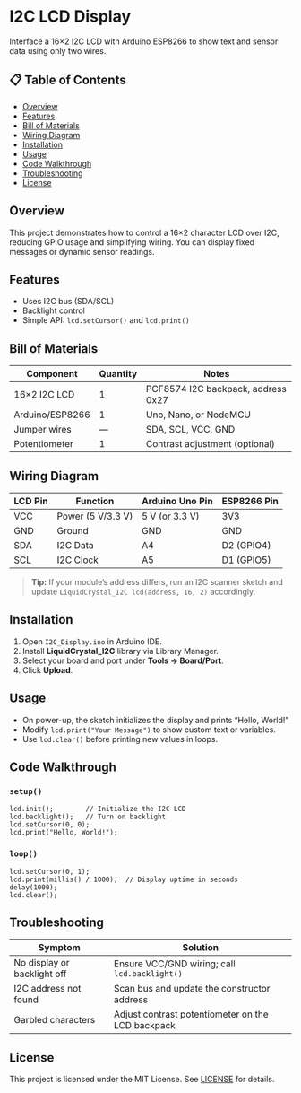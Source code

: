 
# I2C LCD Display

Interface a 16×2 I2C LCD with Arduino ESP8266 to show text and sensor data using only two wires.

## 📋 Table of Contents
- [Overview](#overview)
- [Features](#features)
- [Bill of Materials](#bill-of-materials)
- [Wiring Diagram](#wiring-diagram)
- [Installation](#installation)
- [Usage](#usage)
- [Code Walkthrough](#code-walkthrough)
- [Troubleshooting](#troubleshooting)
- [License](#license)

## Overview
This project demonstrates how to control a 16×2 character LCD over I2C, reducing GPIO usage and simplifying wiring. You can display fixed messages or dynamic sensor readings.

## Features
- Uses I2C bus (SDA/SCL)  
- Backlight control  
- Simple API: `lcd.setCursor()` and `lcd.print()`  

## Bill of Materials

| Component        | Quantity | Notes                              |
|------------------|----------|------------------------------------|
| 16×2 I2C LCD     | 1        | PCF8574 I2C backpack, address 0x27 |
| Arduino/ESP8266  | 1        | Uno, Nano, or NodeMCU              |
| Jumper wires     | —        | SDA, SCL, VCC, GND                 |
| Potentiometer    | 1        | Contrast adjustment (optional)     |

## Wiring Diagram

| LCD Pin | Function        | Arduino Uno Pin | ESP8266 Pin    |
|---------|-----------------|-----------------|----------------|
| VCC     | Power (5 V/3.3 V)| 5 V (or 3.3 V)  | 3V3            |
| GND     | Ground          | GND             | GND            |
| SDA     | I2C Data        | A4              | D2 (GPIO4)     |
| SCL     | I2C Clock       | A5              | D1 (GPIO5)     |

> **Tip:** If your module’s address differs, run an I2C scanner sketch and update `LiquidCrystal_I2C lcd(address, 16, 2)` accordingly.

## Installation
1. Open `I2C_Display.ino` in Arduino IDE.  
2. Install **LiquidCrystal_I2C** library via Library Manager.  
3. Select your board and port under **Tools → Board/Port**.  
4. Click **Upload**.

## Usage
- On power-up, the sketch initializes the display and prints “Hello, World!”  
- Modify `lcd.print("Your Message")` to show custom text or variables.  
- Use `lcd.clear()` before printing new values in loops.

## Code Walkthrough

### `setup()`
```
lcd.init();        // Initialize the I2C LCD
lcd.backlight();   // Turn on backlight
lcd.setCursor(0, 0);
lcd.print("Hello, World!");
```

### `loop()`
```
lcd.setCursor(0, 1);
lcd.print(millis() / 1000);  // Display uptime in seconds
delay(1000);
lcd.clear();
```

## Troubleshooting

| Symptom                      | Solution                                                |
|------------------------------|---------------------------------------------------------|
| No display or backlight off  | Ensure VCC/GND wiring; call `lcd.backlight()`           |
| I2C address not found        | Scan bus and update the constructor address             |
| Garbled characters           | Adjust contrast potentiometer on the LCD backpack       |

## License
This project is licensed under the MIT License. See [LICENSE](../../LICENSE) for details.
```